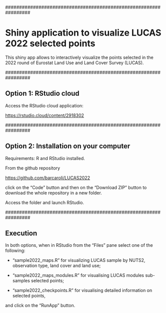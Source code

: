 
<!-- README.md is generated from README.Rmd. Please edit README.Rmd file -->

################################################################# 

# Shiny application to visualize LUCAS 2022 selected points

This shiny app allows to interactively visualize the points selected in
the 2022 round of Eurostat Land Use and Land Cover Survey (LUCAS).

################################################################# 

## Option 1: RStudio cloud

Access the RStudio cloud application:

<https://rstudio.cloud/content/2918302>

################################################################# 

## Option 2: Installation on your computer

Requirements: R and RStudio installed.

From the github repository

<https://github.com/barcaroli/LUCAS2022>

click on the “Code” button and then on the “Download ZIP” button to
download the whole repository in a new folder.

Access the folder and launch RStudio.

################################################################# 

## Execution

In both options, when in RStudio from the “Files” pane select one of the
following:

-   “sample2022_maps.R” for visualizing LUCAS sample by NUTS2,
    observation type, land cover and land use;

-   “sample2022_maps_modules.R” for visualising LUCAS modules
    sub-samples selected points;

-   “sample2022_checkpoints.R” for visualising detailed information on
    selected points,

and click on the “RunApp” button.
